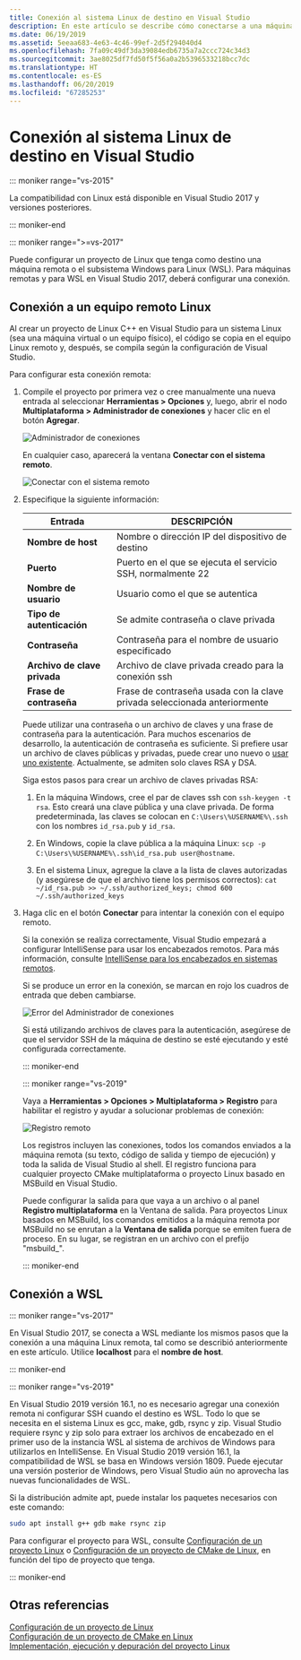 ```yaml
---
title: Conexión al sistema Linux de destino en Visual Studio
description: En este artículo se describe cómo conectarse a una máquina remota Linux o WSL desde un proyecto de Visual Studio C++.
ms.date: 06/19/2019
ms.assetid: 5eeaa683-4e63-4c46-99ef-2d5f294040d4
ms.openlocfilehash: 7fa09c49df3da39084edb6735a7a2ccc724c34d3
ms.sourcegitcommit: 3ae8025df7fd50f5f56a0a2b5396533218bcc7dc
ms.translationtype: HT
ms.contentlocale: es-ES
ms.lasthandoff: 06/20/2019
ms.locfileid: "67285253"
---
```

# <a name="connect-to-your-target-linux-system-in-visual-studio"></a>Conexión al sistema Linux de destino en Visual Studio

::: moniker range="vs-2015"

La compatibilidad con Linux está disponible en Visual Studio 2017 y versiones posteriores.

::: moniker-end

::: moniker range=">=vs-2017"

Puede configurar un proyecto de Linux que tenga como destino una máquina remota o el subsistema Windows para Linux (WSL). Para máquinas remotas y para WSL en Visual Studio 2017, deberá configurar una conexión. 

## <a name="connect-to-a-remote-linux-computer"></a>Conexión a un equipo remoto Linux

Al crear un proyecto de Linux C++ en Visual Studio para un sistema Linux (sea una máquina virtual o un equipo físico), el código se copia en el equipo Linux remoto y, después, se compila según la configuración de Visual Studio.

Para configurar esta conexión remota:

1. Compile el proyecto por primera vez o cree manualmente una nueva entrada al seleccionar **Herramientas > Opciones** y, luego, abrir el nodo **Multiplataforma > Administrador de conexiones** y hacer clic en el botón **Agregar**.

   ![Administrador de conexiones](media/settings_connectionmanager.png)

   En cualquier caso, aparecerá la ventana **Conectar con el sistema remoto**.

   ![Conectar con el sistema remoto](media/connect.png)

1. Especifique la siguiente información:

   | Entrada | DESCRIPCIÓN
   | ----- | ---
   | **Nombre de host**           | Nombre o dirección IP del dispositivo de destino
   | **Puerto**                | Puerto en el que se ejecuta el servicio SSH, normalmente 22
   | **Nombre de usuario**           | Usuario como el que se autentica
   | **Tipo de autenticación** | Se admite contraseña o clave privada
   | **Contraseña**            | Contraseña para el nombre de usuario especificado
   | **Archivo de clave privada**    | Archivo de clave privada creado para la conexión ssh
   | **Frase de contraseña**          | Frase de contraseña usada con la clave privada seleccionada anteriormente

   Puede utilizar una contraseña o un archivo de claves y una frase de contraseña para la autenticación. Para muchos escenarios de desarrollo, la autenticación de contraseña es suficiente. Si prefiere usar un archivo de claves públicas y privadas, puede crear uno nuevo o [usar uno existente](https://security.stackexchange.com/questions/10203/reusing-private-public-keys). Actualmente, se admiten solo claves RSA y DSA. 
   
   Siga estos pasos para crear un archivo de claves privadas RSA:

    1. En la máquina Windows, cree el par de claves ssh con `ssh-keygen -t rsa`. Esto creará una clave pública y una clave privada. De forma predeterminada, las claves se colocan en `C:\Users\%USERNAME%\.ssh` con los nombres `id_rsa.pub` y `id_rsa`.

    1. En Windows, copie la clave pública a la máquina Linux: `scp -p C:\Users\%USERNAME%\.ssh\id_rsa.pub user@hostname`.

    1. En el sistema Linux, agregue la clave a la lista de claves autorizadas (y asegúrese de que el archivo tiene los permisos correctos): `cat ~/id_rsa.pub >> ~/.ssh/authorized_keys; chmod 600 ~/.ssh/authorized_keys`

1. Haga clic en el botón **Conectar** para intentar la conexión con el equipo remoto. 

   Si la conexión se realiza correctamente, Visual Studio empezará a configurar IntelliSense para usar los encabezados remotos. Para más información, consulte [IntelliSense para los encabezados en sistemas remotos](configure-a-linux-project.md#remote_intellisense).

   Si se produce un error en la conexión, se marcan en rojo los cuadros de entrada que deben cambiarse.

   ![Error del Administrador de conexiones](media/settings_connectionmanagererror.png)

   Si está utilizando archivos de claves para la autenticación, asegúrese de que el servidor SSH de la máquina de destino se esté ejecutando y esté configurada correctamente.

   ::: moniker-end

   ::: moniker range="vs-2019"

   Vaya a **Herramientas > Opciones > Multiplataforma > Registro** para habilitar el registro y ayudar a solucionar problemas de conexión:

   ![Registro remoto](media/remote-logging-vs2019.png)

   Los registros incluyen las conexiones, todos los comandos enviados a la máquina remota (su texto, código de salida y tiempo de ejecución) y toda la salida de Visual Studio al shell. El registro funciona para cualquier proyecto CMake multiplataforma o proyecto Linux basado en MSBuild en Visual Studio.

   Puede configurar la salida para que vaya a un archivo o al panel **Registro multiplataforma** en la Ventana de salida. Para proyectos Linux basados en MSBuild, los comandos emitidos a la máquina remota por MSBuild no se enrutan a la **Ventana de salida** porque se emiten fuera de proceso. En su lugar, se registran en un archivo con el prefijo "msbuild_".

   ::: moniker-end

## <a name="connect-to-wsl"></a>Conexión a WSL

::: moniker range="vs-2017"

En Visual Studio 2017, se conecta a WSL mediante los mismos pasos que la conexión a una máquina Linux remota, tal como se describió anteriormente en este artículo. Utilice **localhost** para el **nombre de host**.

::: moniker-end

::: moniker range="vs-2019"

En Visual Studio 2019 versión 16.1, no es necesario agregar una conexión remota ni configurar SSH cuando el destino es WSL. Todo lo que se necesita en el sistema Linux es gcc, make, gdb, rsync y zip. Visual Studio requiere rsync y zip solo para extraer los archivos de encabezado en el primer uso de la instancia WSL al sistema de archivos de Windows para utilizarlos en IntelliSense. En Visual Studio 2019 versión 16.1, la compatibilidad de WSL se basa en Windows versión 1809. Puede ejecutar una versión posterior de Windows, pero Visual Studio aún no aprovecha las nuevas funcionalidades de WSL.

Si la distribución admite apt, puede instalar los paquetes necesarios con este comando:

```bash
sudo apt install g++ gdb make rsync zip
```

Para configurar el proyecto para WSL, consulte [Configuración de un proyecto Linux](configure-a-linux-project.md) o [Configuración de un proyecto de CMake de Linux](cmake-linux-project.md), en función del tipo de proyecto que tenga.

::: moniker-end

## <a name="see-also"></a>Otras referencias

[Configuración de un proyecto de Linux](configure-a-linux-project.md)<br />
[Configuración de un proyecto de CMake en Linux](cmake-linux-project.md)<br />
[Implementación, ejecución y depuración del proyecto Linux](deploy-run-and-debug-your-linux-project.md)<br />




